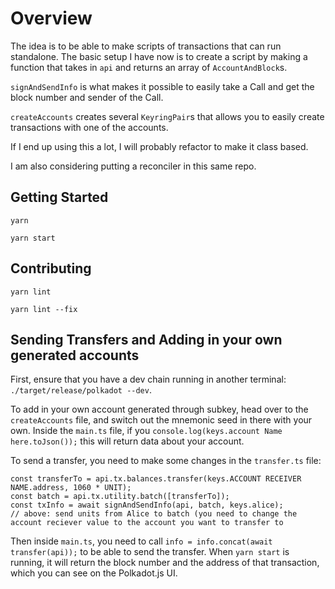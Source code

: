 # Overview

The idea is to be able to make scripts of transactions that can run standalone. The basic setup I have now is to create a script by making a function that takes in `api` and returns an array of `AccountAndBlock`s. 

`signAndSendInfo` is what makes it possible to easily take a Call and get the block number and sender of the Call.

`createAccounts` creates several `KeyringPair`s that allows you to easily create transactions with one of the accounts.

If I end up using this a lot, I will probably refactor to make it class based.

I am also considering putting a reconciler in this same repo.

## Getting Started

```
yarn
```

```
yarn start
```

## Contributing

```
yarn lint
```

```
yarn lint --fix
```

## Sending Transfers and Adding in your own generated accounts

First, ensure that you have a dev chain running in another terminal: `./target/release/polkadot --dev`. 

To add in your own account generated through subkey, head over to the `createAccounts` file, and switch out the mnemonic seed in there with your own. Inside the `main.ts` file, if you `console.log(keys.account Name here.toJson());` this will return data about your account. 

To send a transfer, you need to make some changes in the `transfer.ts` file:

```
const transferTo = api.tx.balances.transfer(keys.ACCOUNT RECEIVER NAME.address, 1060 * UNIT);
const batch = api.tx.utility.batch([transferTo]);
const txInfo = await signAndSendInfo(api, batch, keys.alice); 
// above: send units from Alice to batch (you need to change the account reciever value to the account you want to transfer to
```
Then inside `main.ts`, you need to call `info = info.concat(await transfer(api));` to be able to send the transfer. When `yarn start` is running, it will return the block number and the address of that transaction, which you can see on the Polkadot.js UI.
